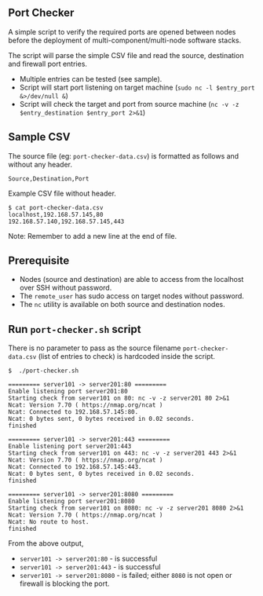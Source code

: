 ## Port Checker 

A simple script to verify the required ports are opened between nodes before the deployment of multi-component/multi-node software stacks.

The script will parse the simple CSV file and read the source, destination and firewall port entries.

- Multiple entries can be tested (see sample).
- Script will start port listening on target machine (`sudo nc -l $entry_port &>/dev/null &`)
- Script will check the target and port from source machine (`nc -v -z $entry_destination $entry_port 2>&1`)


## Sample CSV

The source file (eg: `port-checker-data.csv`) is formatted as follows and without any header.

```csv
Source,Destination,Port
```
Example CSV file without header.

```csv
$ cat port-checker-data.csv
localhost,192.168.57.145,80
192.168.57.140,192.168.57.145,443

```

Note: Remember to add a new line at the end of file.

## Prerequisite

- Nodes (source and destination) are able to access from the localhost over SSH without password.
- The `remote_user` has sudo access on target nodes without password.
- The `nc` utility is available on both source and destination nodes.

## Run `port-checker.sh` script

There is no parameter to pass as the source filename `port-checker-data.csv` (list of entries to check) is hardcoded inside the script.

```shell
$  ./port-checker.sh 

========= server101 -> server201:80 =========
Enable listening port server201:80
Starting check from server101 on 80: nc -v -z server201 80 2>&1
Ncat: Version 7.70 ( https://nmap.org/ncat )
Ncat: Connected to 192.168.57.145:80.
Ncat: 0 bytes sent, 0 bytes received in 0.02 seconds.
finished

========= server101 -> server201:443 =========
Enable listening port server201:443
Starting check from server101 on 443: nc -v -z server201 443 2>&1
Ncat: Version 7.70 ( https://nmap.org/ncat )
Ncat: Connected to 192.168.57.145:443.
Ncat: 0 bytes sent, 0 bytes received in 0.02 seconds.
finished

========= server101 -> server201:8080 =========
Enable listening port server201:8080
Starting check from server101 on 8080: nc -v -z server201 8080 2>&1
Ncat: Version 7.70 ( https://nmap.org/ncat )
Ncat: No route to host.
finished
```

From the above output,

- `server101 -> server201:80` - is successful
- `server101 -> server201:443` - is successful
- `server101 -> server201:8080` - is failed; either `8080` is not open or firewall is blocking the port.